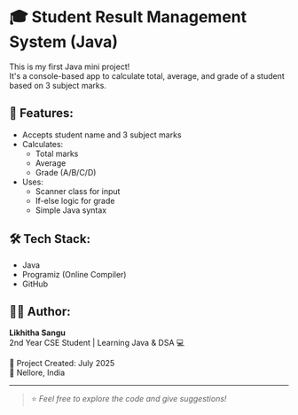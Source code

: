 # 🎓 Student Result Management System (Java)

This is my first Java mini project!  
It's a console-based app to calculate total, average, and grade of a student based on 3 subject marks.

## 🚀 Features:
- Accepts student name and 3 subject marks
- Calculates:
  - Total marks
  - Average
  - Grade (A/B/C/D)
- Uses:
  - Scanner class for input
  - If-else logic for grade
  - Simple Java syntax

## 🛠 Tech Stack:
- Java
- Programiz (Online Compiler)
- GitHub

## 👩‍💻 Author:
**Likhitha Sangu**  
2nd Year CSE Student | Learning Java & DSA 💻

📅 Project Created: July 2025  
📍 Nellore, India

---

> ⭐ *Feel free to explore the code and give suggestions!*
